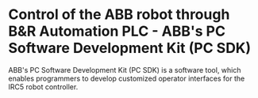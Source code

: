 # Control of the ABB robot through B&R Automation PLC - ABB's PC Software Development Kit (PC SDK)

ABB's PC Software Development Kit (PC SDK) is a software tool, which enables programmers to develop customized operator interfaces for the IRC5 robot controller.
